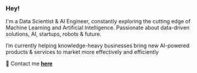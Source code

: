 ### Hey!

I'm a Data Scientist & AI Engineer, constantly exploring the cutting edge of Machine Learning and Artificial Intelligence. Passionate about data-driven solutions, AI, startups, robots & future. 

I’m currently helping knowledge-heavy businesses bring new AI-powered products & services to market more effectively and efficiently

📍 Contact me **[here](https://iamvladyashin.com/)**
